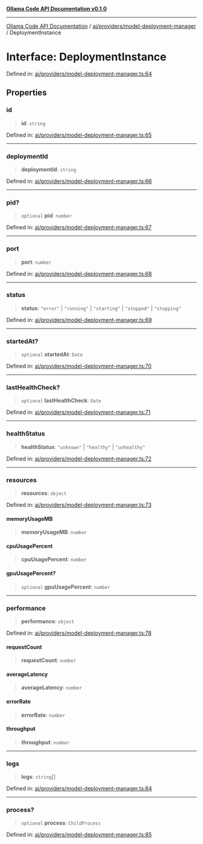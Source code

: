 [**Ollama Code API Documentation v0.1.0**](../../../../README.md)

***

[Ollama Code API Documentation](../../../../modules.md) / [ai/providers/model-deployment-manager](../README.md) / DeploymentInstance

# Interface: DeploymentInstance

Defined in: [ai/providers/model-deployment-manager.ts:64](https://github.com/erichchampion/ollama-code/blob/5fa5a402f1434a41b466cfc71ab6d619028efab2/ollama-code/src/ai/providers/model-deployment-manager.ts#L64)

## Properties

### id

> **id**: `string`

Defined in: [ai/providers/model-deployment-manager.ts:65](https://github.com/erichchampion/ollama-code/blob/5fa5a402f1434a41b466cfc71ab6d619028efab2/ollama-code/src/ai/providers/model-deployment-manager.ts#L65)

***

### deploymentId

> **deploymentId**: `string`

Defined in: [ai/providers/model-deployment-manager.ts:66](https://github.com/erichchampion/ollama-code/blob/5fa5a402f1434a41b466cfc71ab6d619028efab2/ollama-code/src/ai/providers/model-deployment-manager.ts#L66)

***

### pid?

> `optional` **pid**: `number`

Defined in: [ai/providers/model-deployment-manager.ts:67](https://github.com/erichchampion/ollama-code/blob/5fa5a402f1434a41b466cfc71ab6d619028efab2/ollama-code/src/ai/providers/model-deployment-manager.ts#L67)

***

### port

> **port**: `number`

Defined in: [ai/providers/model-deployment-manager.ts:68](https://github.com/erichchampion/ollama-code/blob/5fa5a402f1434a41b466cfc71ab6d619028efab2/ollama-code/src/ai/providers/model-deployment-manager.ts#L68)

***

### status

> **status**: `"error"` \| `"running"` \| `"starting"` \| `"stopped"` \| `"stopping"`

Defined in: [ai/providers/model-deployment-manager.ts:69](https://github.com/erichchampion/ollama-code/blob/5fa5a402f1434a41b466cfc71ab6d619028efab2/ollama-code/src/ai/providers/model-deployment-manager.ts#L69)

***

### startedAt?

> `optional` **startedAt**: `Date`

Defined in: [ai/providers/model-deployment-manager.ts:70](https://github.com/erichchampion/ollama-code/blob/5fa5a402f1434a41b466cfc71ab6d619028efab2/ollama-code/src/ai/providers/model-deployment-manager.ts#L70)

***

### lastHealthCheck?

> `optional` **lastHealthCheck**: `Date`

Defined in: [ai/providers/model-deployment-manager.ts:71](https://github.com/erichchampion/ollama-code/blob/5fa5a402f1434a41b466cfc71ab6d619028efab2/ollama-code/src/ai/providers/model-deployment-manager.ts#L71)

***

### healthStatus

> **healthStatus**: `"unknown"` \| `"healthy"` \| `"unhealthy"`

Defined in: [ai/providers/model-deployment-manager.ts:72](https://github.com/erichchampion/ollama-code/blob/5fa5a402f1434a41b466cfc71ab6d619028efab2/ollama-code/src/ai/providers/model-deployment-manager.ts#L72)

***

### resources

> **resources**: `object`

Defined in: [ai/providers/model-deployment-manager.ts:73](https://github.com/erichchampion/ollama-code/blob/5fa5a402f1434a41b466cfc71ab6d619028efab2/ollama-code/src/ai/providers/model-deployment-manager.ts#L73)

#### memoryUsageMB

> **memoryUsageMB**: `number`

#### cpuUsagePercent

> **cpuUsagePercent**: `number`

#### gpuUsagePercent?

> `optional` **gpuUsagePercent**: `number`

***

### performance

> **performance**: `object`

Defined in: [ai/providers/model-deployment-manager.ts:78](https://github.com/erichchampion/ollama-code/blob/5fa5a402f1434a41b466cfc71ab6d619028efab2/ollama-code/src/ai/providers/model-deployment-manager.ts#L78)

#### requestCount

> **requestCount**: `number`

#### averageLatency

> **averageLatency**: `number`

#### errorRate

> **errorRate**: `number`

#### throughput

> **throughput**: `number`

***

### logs

> **logs**: `string`[]

Defined in: [ai/providers/model-deployment-manager.ts:84](https://github.com/erichchampion/ollama-code/blob/5fa5a402f1434a41b466cfc71ab6d619028efab2/ollama-code/src/ai/providers/model-deployment-manager.ts#L84)

***

### process?

> `optional` **process**: `ChildProcess`

Defined in: [ai/providers/model-deployment-manager.ts:85](https://github.com/erichchampion/ollama-code/blob/5fa5a402f1434a41b466cfc71ab6d619028efab2/ollama-code/src/ai/providers/model-deployment-manager.ts#L85)
